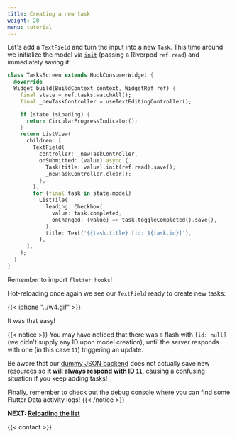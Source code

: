 ```yaml
---
title: Creating a new task
weight: 20
menu: tutorial
---
```


Let's add a `TextField` and turn the input into a new `Task`. This time around we initialize the model via [`init`](/docs/models#init) (passing a Riverpod `ref.read`) and immediately saving it.

```dart {hl_lines=[5 "12-18"]}
class TasksScreen extends HookConsumerWidget {
  @override
  Widget build(BuildContext context, WidgetRef ref) {
    final state = ref.tasks.watchAll();
    final _newTaskController = useTextEditingController();

    if (state.isLoading) {
      return CircularProgressIndicator();
    }
    return ListView(
      children: [
        TextField(
          controller: _newTaskController,
          onSubmitted: (value) async {
            Task(title: value).init(ref.read).save();
            _newTaskController.clear();
          },
        ),
        for (final task in state.model)
          ListTile(
            leading: Checkbox(
              value: task.completed,
              onChanged: (value) => task.toggleCompleted().save(),
            ),
            title: Text('${task.title} [id: ${task.id}]'),
          ),
      ],
    );
  }
}
```

Remember to import `flutter_hooks`!

Hot-reloading once again we see our `TextField` ready to create new tasks:

{{< iphone "../w4.gif" >}}

It was that easy!

{{< notice >}}
You may have noticed that there was a flash with `[id: null]` (we didn't supply any ID upon model creation), until the server responds with one (in this case `11`) triggering an update.

Be aware that our [dummy JSON backend](https://my-json-server.typicode.com/flutterdata/demo) does not actually save new resources so **it will always respond with ID `11`**, causing a confusing situation if you keep adding tasks!

Finally, remember to check out the debug console where you can find some Flutter Data activity logs!
{{< /notice >}}

**NEXT: [Reloading the list](/tutorial/reloading)**

{{< contact >}}